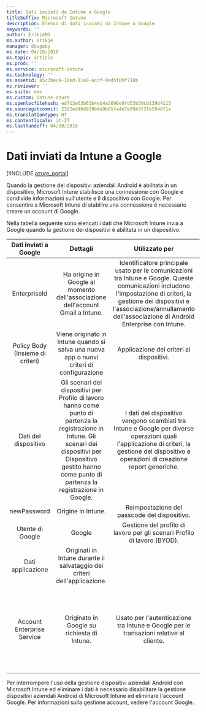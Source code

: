 ```yaml
---
title: Dati inviati da Intune a Google
titleSuffix: Microsoft Intune
description: Elenco di dati inviati da Intune a Google.
keywords: ''
author: ErikjeMS
ms.author: erikje
manager: dougeby
ms.date: 04/18/2018
ms.topic: article
ms.prod: ''
ms.service: microsoft-intune
ms.technology: ''
ms.assetid: a5c3bec4-18ed-11e8-accf-0ed5f89f718b
ms.reviewer: ''
ms.suite: ems
ms.custom: intune-azure
ms.openlocfilehash: ed713e63b63b4eb4a2696e9fd53b39cb139b4115
ms.sourcegitcommit: 2162ed46d939b4a9b85fa4e7e9943f2fb5948f1e
ms.translationtype: HT
ms.contentlocale: it-IT
ms.lasthandoff: 04/20/2018
---
```

# <a name="data-intune-sends-to-google"></a>Dati inviati da Intune a Google

[!INCLUDE [azure_portal](./includes/azure_portal.md)]

Quando la gestione dei dispositivi aziendali Android è abilitata in un dispositivo, Microsoft Intune stabilisce una connessione con Google e condivide informazioni sull'utente e il dispositivo con Google. Per consentire a Microsoft Intune di stabilire una connessione è necessario creare un account di Google.

Nella tabella seguente sono elencati i dati che Microsoft Intune invia a Google quando la gestione dei dispositivi è abilitata in un dispositivo:


| Dati inviati a Google | Dettagli | Utilizzato per | Esempio |
|:---:|:---:|:---:|:---:|
| EnterpriseId | Ha origine in Google al momento dell'associazione dell'account Gmail a Intune. | Identificatore principale usato per le comunicazioni tra Intune e Google.  Queste comunicazioni includono l'impostazione di criteri, la gestione dei dispositivi e l'associazione/annullamento dell'associazione di Android Enterprise con Intune. | Identificatore univoco, formato di esempio: LC04eik8a6 |
| Policy Body (Insieme di criteri) | Viene originato in Intune quando si salva una nuova app o nuovi criteri di configurazione | Applicazione dei criteri ai dispositivi. | Raccolta di tutte le impostazioni configurate per un'applicazione o per i criteri di configurazione. Può contenere informazioni sui clienti, se visualizzate come parte dei criteri, ad esempio nomi di rete, nomi delle applicazioni e impostazioni specifiche dell'app. |
| Dati del dispositivo | Gli scenari dei dispositivi per Profilo di lavoro hanno come punto di partenza la registrazione in Intune. Gli scenari dei dispositivi per Dispositivo gestito hanno come punto di partenza la registrazione in Google. | I dati del dispositivo vengono scambiati tra Intune e Google per diverse operazioni quali l'applicazione di criteri, la gestione del dispositivo e operazioni di creazione report generiche. | **Identificatore univoco che rappresenta il nome di dispositivo.** Esempio: enterprises/LC04ebru7b/devices/3592d971168f9ae4<br>**Identificatore univoco che rappresenta il nome utente.** Esempio: Enterprises/LC04ebru7b/users/116838519924207449711<br>**Stato dispositivo.** Esempi: Attivo, Disabilitato, Provisioning in corso.<br>**Stati di conformità.** Esempi: impostazione non supportata, app richieste mancanti<br>**Informazioni software.** Esempi: versioni del software e livello delle patch.<br>**Network Info (Info rete).** Esempi: IMEI, MEID, WifiMacAddress<br>**Impostazioni del dispositivo.** Esempi: informazioni sui livelli di crittografia e se il dispositivo accetta le app sconosciute.<br> Vedere di seguito un esempio di messaggio JSON. |
| newPassword | Origine in Intune. | Reimpostazione del passcode del dispositivo. | Stringa che rappresenta la nuova password. |
| Utente di Google | Google | Gestione del profilo di lavoro per gli scenari Profilo di lavoro (BYOD). | Identificatore univoco che rappresenta l'account Gmail collegato. Esempio: 114223373813435875042 |
| Dati applicazione | Originati in Intune durante il salvataggio dei criteri dell'applicazione. |  | Stringa del nome dell'applicazione. Esempio: app:com.microsoft.windowsintune.companyportal |
| Account Enterprise Service | Originato in Google su richiesta di Intune. | Usato per l'autenticazione tra Intune e Google per le transazioni relative al cliente. | È costituito da varie parti:<br> **Id organizzazione**: documentato in precedenza.<br>**UPN**: nome dell'entità utente generato, usato nell'autenticazione per conto del cliente.<br>Esempio: w49d77900526190e26708c31c9e8a0@pfwp-commicrosoftonedfmdm2.google.com.iam.gserviceaccount.com<br>**Chiave**: BLOB con codifica Base64 usato nelle richieste di autenticazione e archiviato con crittografia nel servizio. Il BLOB ha il seguente aspetto:<br> Identificatore univoco che rappresenta la chiave dell'utente.<br>Esempio: a70d4d53eefbd781ce7ad6a6495c65eb15e74f1f |


Per interrompere l'uso della gestione dispositivi aziendali Android con Microsoft Intune ed eliminare i dati è necessario disabilitare la gestione dispositivi aziendali Android di Microsoft Intune ed eliminare l'account Google. Per informazioni sulla gestione account, vedere l'account Google.


